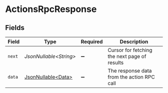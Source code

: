 # ActionsRpcResponse


## Fields

| Field                                                  | Type                                                   | Required                                               | Description                                            |
| ------------------------------------------------------ | ------------------------------------------------------ | ------------------------------------------------------ | ------------------------------------------------------ |
| `next`                                                 | *JsonNullable\<String>*                                | :heavy_minus_sign:                                     | Cursor for fetching the next page of results           |
| `data`                                                 | [JsonNullable\<Data>](../../models/components/Data.md) | :heavy_minus_sign:                                     | The response data from the action RPC call             |